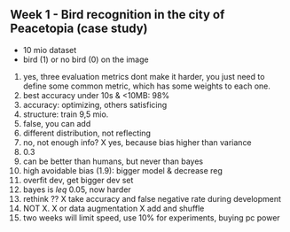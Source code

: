 #
## Week 1 - Bird recognition in the city of Peacetopia (case study)


- 10 mio dataset
- bird (1) or no bird (0) on the image

1. yes, three evaluation metrics dont make it harder, you just need to define some common metric, which has some weights to each one.
2. best accuracy under 10s & <10MB: 98%
3. accuracy: optimizing, others satisficing
4. structure: train 9,5 mio.
5. false, you can add
6. different distribution, not reflecting
7. no, not enough info? 
X yes, because bias higher than variance
8. 0.3
9. can be better than humans, but never than bayes
10. high avoidable bias (1.9): bigger model & decrease reg
11. overfit dev, get bigger dev set
12. bayes is $leq$ 0.05, now harder
13. rethink ??
 X take accuracy and false negative rate during development
14.  NOT X.
X or data augmentation 
X add and shuffle 
16. two weeks will limit speed, use 10% for experiments, buying pc power